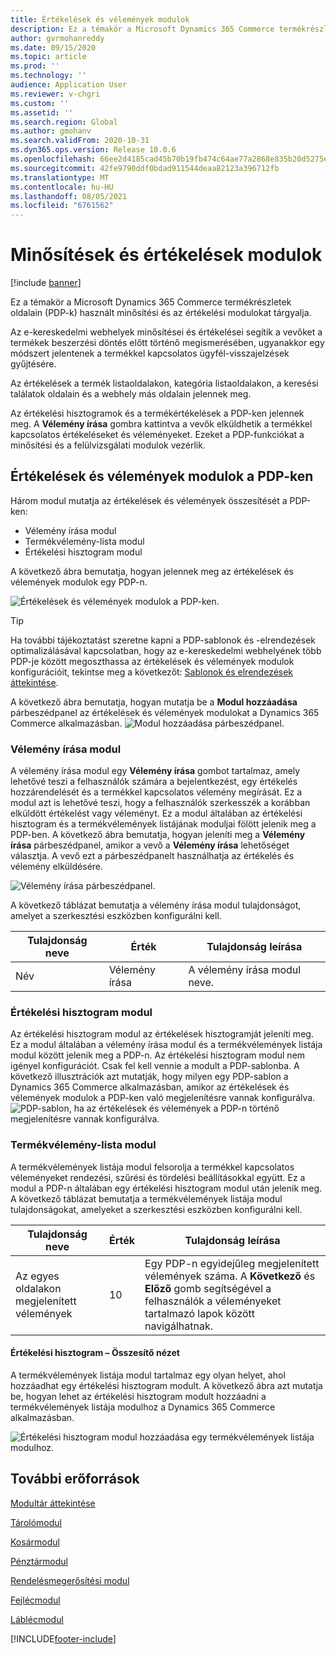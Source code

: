 ```yaml
---
title: Értékelések és vélemények modulok
description: Ez a témakör a Microsoft Dynamics 365 Commerce termékrészletek oldalain használt minősítési és az értékelési modulokat tárgyalja.
author: gvrmohanreddy
ms.date: 09/15/2020
ms.topic: article
ms.prod: ''
ms.technology: ''
audience: Application User
ms.reviewer: v-chgri
ms.custom: ''
ms.assetid: ''
ms.search.region: Global
ms.author: gmohanv
ms.search.validFrom: 2020-10-31
ms.dyn365.ops.version: Release 10.0.6
ms.openlocfilehash: 66ee2d4185cad45b70b19fb474c64ae77a2868e835b20d5275e21610c0150370
ms.sourcegitcommit: 42fe9790ddf0bdad911544deaa82123a396712fb
ms.translationtype: MT
ms.contentlocale: hu-HU
ms.lasthandoff: 08/05/2021
ms.locfileid: "6761562"
---
```

# <a name="ratings-and-reviews-modules"></a>Minősítések és értékelések modulok

[!include [banner](includes/banner.md)]

Ez a témakör a Microsoft Dynamics 365 Commerce termékrészletek oldalain (PDP-k) használt minősítési és az értékelési modulokat tárgyalja.

Az e-kereskedelmi webhelyek minősítései és értékelései segítik a vevőket a termékek beszerzési döntés előtt történő megismerésében, ugyanakkor egy módszert jelentenek a termékkel kapcsolatos ügyfél-visszajelzések gyűjtésére. 

Az értékelések a termék listaoldalakon, kategória listaoldalakon, a keresési találatok oldalain és a webhely más oldalain jelennek meg. 

Az értékelési hisztogramok és a termékértékelések a PDP-ken jelennek meg. A **Vélemény írása** gombra kattintva a vevők elküldhetik a termékkel kapcsolatos értékeléseket és véleményeket. Ezeket a PDP-funkciókat a minősítési és a felülvizsgálati modulok vezérlik.

## <a name="ratings-and-reviews-modules-on-pdps"></a>Értékelések és vélemények modulok a PDP-ken 

Három modul mutatja az értékelések és vélemények összesítését a PDP-ken:
- Vélemény írása modul
- Termékvélemény-lista modul
- Értékelési hisztogram modul
 
A következő ábra bemutatja, hogyan jelennek meg az értékelések és vélemények modulok egy PDP-n.

![Értékelések és vélemények modulok a PDP-ken.](media/rnr-eCommerce-pdp-reviews-modules_design.png)

> [!TIP] 
> Ha további tájékoztatást szeretne kapni a PDP-sablonok és -elrendezések optimalizálásával kapcsolatban, hogy az e-kereskedelmi webhelyének több PDP-je között megoszthassa az értékelések és vélemények modulok konfigurációit, tekintse meg a következőt: [Sablonok és elrendezések áttekintése](templates-layouts-overview.md).

A következő ábra bemutatja, hogyan mutatja be a **Modul hozzáadása** párbeszédpanel az értékelések és vélemények modulokat a Dynamics 365 Commerce alkalmazásban.
![Modul hozzáadása párbeszédpanel.](media/rnr-eCommerce-pdp-adding-rnr-modules.png)

### <a name="write-review-module"></a>Vélemény írása modul

A vélemény írása modul egy **Vélemény írása** gombot tartalmaz, amely lehetővé teszi a felhasználók számára a bejelentkezést, egy értékelés hozzárendelését és a termékkel kapcsolatos vélemény megírását. Ez a modul azt is lehetővé teszi, hogy a felhasználók szerkesszék a korábban elküldött értékelést vagy véleményt. Ez a modul általában az értékelési hisztogram és a termékvélemények listájának moduljai fölött jelenik meg a PDP-ben.
A következő ábra bemutatja, hogyan jeleníti meg a **Vélemény írása** párbeszédpanel, amikor a vevő a **Vélemény írása** lehetőséget választja. A vevő ezt a párbeszédpanelt használhatja az értékelés és vélemény elküldésére.

![Vélemény írása párbeszédpanel.](media/rnr-eCommerce-write-review-module.png)

A következő táblázat bemutatja a vélemény írása modul tulajdonságot, amelyet a szerkesztési eszközben konfigurálni kell.

| Tulajdonság neve | Érték        | Tulajdonság leírása                 |
|---------------|--------------|--------------------------------------|
| Név          | Vélemény írása | A vélemény írása modul neve. |

### <a name="ratings-histogram-module"></a>Értékelési hisztogram modul

Az értékelési hisztogram modul az értékelések hisztogramját jeleníti meg. Ez a modul általában a vélemény írása modul és a termékvélemények listája modul között jelenik meg a PDP-n.
Az értékelési hisztogram modul nem igényel konfigurációt. Csak fel kell vennie a modult a PDP-sablonba. A következő illusztrációk azt mutatják, hogy milyen egy PDP-sablon a Dynamics 365 Commerce alkalmazásban, amikor az értékelések és vélemények modulok a PDP-ken való megjelenítésre vannak konfigurálva.
![PDP-sablon, ha az értékelések és vélemények a PDP-n történő megjelenítésre vannak konfigurálva.](media/rnr-eCommerce-pdp-reviews-modules.png)

### <a name="product-reviews-list-module"></a>Termékvélemény-lista modul

A termékvélemények listája modul felsorolja a termékkel kapcsolatos véleményeket rendezési, szűrési és tördelési beállításokkal együtt. Ez a modul a PDP-n általában egy értékelési hisztogram modul után jelenik meg.
A következő táblázat bemutatja a termékvélemények listája modul tulajdonságokat, amelyeket a szerkesztési eszközben konfigurálni kell.

| Tulajdonság neve              | Érték | Tulajdonság leírása |
|----------------------------|-------| ---------------------|
| Az egyes oldalakon megjelenített vélemények | 10    | Egy PDP-n egyidejűleg megjelenített vélemények száma. A **Következő** és **Előző** gomb segítségével a felhasználók a véleményeket tartalmazó lapok között navigálhatnak. |

#### <a name="ratings-histogram--summary-view"></a>Értékelési hisztogram – Összesítő nézet

A termékvélemények listája modul tartalmaz egy olyan helyet, ahol hozzáadhat egy értékelési hisztogram modult. A következő ábra azt mutatja be, hogyan lehet az értékelési hisztogram modult hozzáadni a termékvélemények listája modulhoz a Dynamics 365 Commerce alkalmazásban.

![Értékelési hisztogram modul hozzáadása egy termékvélemények listája modulhoz.](media/rnr-eCommerce-pdp-rating-histogram-summary.png)

## <a name="additional-resources"></a>További erőforrások

[Modultár áttekintése](starter-kit-overview.md)

[Tárolómodul](add-container-module.md)

[Kosármodul](add-cart-module.md)

[Pénztármodul](add-checkout-module.md)

[Rendelésmegerősítési modul](order-confirmation-module.md)

[Fejlécmodul](author-header-module.md)

[Láblécmodul](author-footer-module.md)


[!INCLUDE[footer-include](../includes/footer-banner.md)]